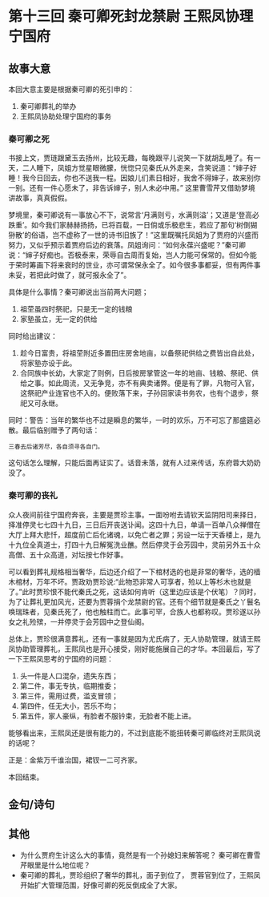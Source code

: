 # 第十三回 秦可卿死封龙禁尉 王熙凤协理宁国府

## 故事大意

本回大意主要是根据秦可卿的死引申的：
1. 秦可卿葬礼的举办
2. 王熙凤协助处理宁国府的事务

### 秦可卿之死

书接上文，贾琏跟黛玉去扬州，比较无趣，每晚跟平儿说笑一下就胡乱睡了。有一天，二人睡下，凤姐方觉星眼微朦，恍惚只见秦氏从外走来，含笑说道：“婶子好睡！我今日回去，你也不送我一程。因娘儿们素日相好，我舍不得婶子，故来别你一别。还有一件心愿未了，非告诉婶子，别人未必中用。” 这里曹雪芹又借助梦境讲故事，真真假假。

梦境里，秦可卿说有一事放心不下，说常言‘月满则亏，水满则溢’；又道是‘登高必跌重’。如今我们家赫赫扬扬，已将百载，一日倘或乐极悲生，若应了那句‘树倒猢狲散’的俗语，岂不虚称了一世的诗书旧族了！”这里既嘱托凤姐为了贾府的兴盛而努力，又似乎预示着贾府后边的衰落。凤姐询问：“如何永葆兴盛呢？”秦可卿说：“婶子好痴也。否极泰来，荣辱自古周而复始，岂人力能可保常的。但如今能于荣时筹画下将来衰时的世业，亦可谓常保永全了。如今很多事都妥，但有两件事未妥，若把此时做了，就可报永全了”。

具体是什么事情？秦可卿说出当前两大问题；
1. 祖茔虽四时祭祀，只是无一定的钱粮
2. 家塾虽立，无一定的供给

同时给出建议：
1. 趁今日富贵，将祖茔附近多置田庄房舍地亩，以备祭祀供给之费皆出自此处，将家塾亦设于此。
2. 合同族中长幼，大家定了则例，日后按房掌管这一年的地亩、钱粮、祭祀、供给之事。如此周流，又无争竞，亦不有典卖诸弊。便是有了罪，凡物可入官，这祭祀产业连官也不入的。便败落下来，子孙回家读书务农，也有个退步，祭祀又可永继。

同时：警告：当年的繁华也不过是瞬息的繁华，一时的欢乐，万不可忘了那盛筵必散。最后临别赠予了两句话：

```
三春去后诸芳尽，各自须寻各自门。
```

这句话怎么理解，只能后面再证实了。话音未落，就有人过来传话，东府蓉大奶奶没了。


### 秦可卿的丧礼

众人夜间前往宁国府奔丧，主要是贾珍主事。一面吩咐去请钦天监阴阳司来择日，择准停灵七七四十九日，三日后开丧送讣闻。这四十九日，单请一百单八众禅僧在大厅上拜大悲忏，超度前亡后化诸魂，以免亡者之罪；另设一坛于天香楼上，是九十九位全真道士，打四十九日解冤洗业醮。然后停灵于会芳园中，灵前另外五十众高僧、五十众高道，对坛按七作好事。

可以看到葬礼规格相当奢华，后边还介绍了一下棺材选的也是非常的奢华，选的樯木棺材，万年不坏。贾政劝贾珍说:“此物恐非常人可享者，殓以上等杉木也就是了。”此时贾珍恨不能代秦氏之死，这话如何肯听（这里边应该是个伏笔）？同时，为了让葬礼更加风光，还要为贾蓉捐个龙禁尉的官。还有个细节就是秦氏之丫鬟名唤瑞珠者，见秦氏死了，他也触柱而亡。此事可罕，合族人也都称叹。贾珍遂以孙女之礼殓殡，一并停灵于会芳园中之登仙阁。

总体上，贾珍很满意葬礼，还有一事就是因为尤氏病了，无人协助管理，就请王熙凤协助管理葬礼，王熙凤也是开心接受，刚好能施展自己的才华。本回最后，写了一下王熙凤思考的宁国府的问题：
1. 头一件是人口混杂，遗失东西；
2. 第二件，事无专执，临期推委；
3. 第三件，需用过费，滥支冒领；
4. 第四件，任无大小，苦乐不均；
5. 第五件，家人豪纵，有脸者不服钤束，无脸者不能上进。

能够看出来，王熙凤还是很有能力的，不过到底能不能扭转秦可卿临终对王熙凤说的话呢？

正是：金紫万千谁治国，裙钗一二可齐家。


本回结束。

## 金句/诗句


## 其他

* 为什么贾府生计这么大的事情，竟然是有一个孙媳妇来解答呢？ 秦可卿在曹雪芹眼里是什么地位呢？
* 秦可卿的葬礼，贾珍组织了奢华的葬礼，面子到位了， 贾蓉官到位了，王熙凤开始扩大管理范围，好像可卿的死反倒成全了大家。
